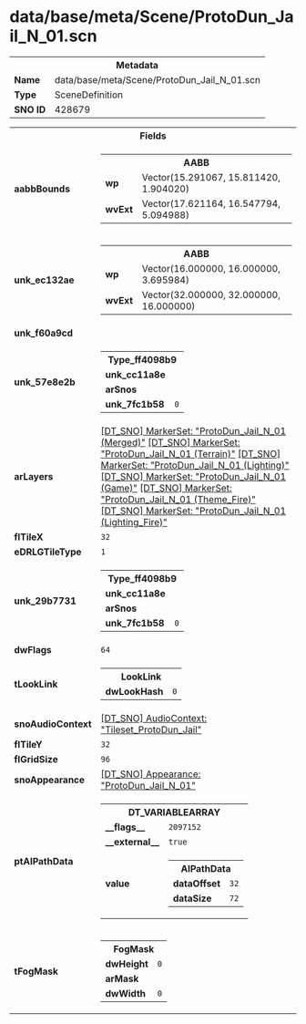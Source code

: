 <h1>data/base/meta/Scene/ProtoDun_Jail_N_01.scn</h1><table><tr><th colspan="100%">Metadata</th></tr><tr><td><b>Name</b></td><td>data/base/meta/Scene/ProtoDun_Jail_N_01.scn</td></tr><tr><td><b>Type</b></td><td>SceneDefinition</td></tr><tr><td><b>SNO ID</b></td><td>428679</td></tr></table>

<table><tr><th colspan="100%">Fields</th></tr><tr><td><b>aabbBounds</b></td><td><table><tr><th colspan="100%">AABB</th></tr><tr><td><b>wp</b></td><td>Vector(15.291067, 15.811420, 1.904020)</td></tr><tr><td><b>wvExt</b></td><td>Vector(17.621164, 16.547794, 5.094988)</td></tr></table>

</td></tr><tr><td><b>unk_ec132ae</b></td><td><table><tr><th colspan="100%">AABB</th></tr><tr><td><b>wp</b></td><td>Vector(16.000000, 16.000000, 3.695984)</td></tr><tr><td><b>wvExt</b></td><td>Vector(32.000000, 32.000000, 16.000000)</td></tr></table>

</td></tr><tr><td><b>unk_f60a9cd</b></td><td></td></tr><tr><td><b>unk_57e8e2b</b></td><td><table><tr><th colspan="100%">Type_ff4098b9</th></tr><tr><td><b>unk_cc11a8e</b></td><td></td></tr><tr><td><b>arSnos</b></td><td></td></tr><tr><td><b>unk_7fc1b58</b></td><td><code>0</code></td></tr></table>

</td></tr><tr><td><b>arLayers</b></td><td><a href="..\MarkerSet\ProtoDun_Jail_N_01 (Merged).mrk">[DT_SNO] MarkerSet: "ProtoDun_Jail_N_01 (Merged)"</a>
<a href="..\MarkerSet\ProtoDun_Jail_N_01 (Terrain).mrk">[DT_SNO] MarkerSet: "ProtoDun_Jail_N_01 (Terrain)"</a>
<a href="..\MarkerSet\ProtoDun_Jail_N_01 (Lighting).mrk">[DT_SNO] MarkerSet: "ProtoDun_Jail_N_01 (Lighting)"</a>
<a href="..\MarkerSet\ProtoDun_Jail_N_01 (Game).mrk">[DT_SNO] MarkerSet: "ProtoDun_Jail_N_01 (Game)"</a>
<a href="..\MarkerSet\ProtoDun_Jail_N_01 (Theme_Fire).mrk">[DT_SNO] MarkerSet: "ProtoDun_Jail_N_01 (Theme_Fire)"</a>
<a href="..\MarkerSet\ProtoDun_Jail_N_01 (Lighting_Fire).mrk">[DT_SNO] MarkerSet: "ProtoDun_Jail_N_01 (Lighting_Fire)"</a>
</td></tr><tr><td><b>flTileX</b></td><td><code>32</code></td></tr><tr><td><b>eDRLGTileType</b></td><td><code>1</code></td></tr><tr><td><b>unk_29b7731</b></td><td><table><tr><th colspan="100%">Type_ff4098b9</th></tr><tr><td><b>unk_cc11a8e</b></td><td></td></tr><tr><td><b>arSnos</b></td><td></td></tr><tr><td><b>unk_7fc1b58</b></td><td><code>0</code></td></tr></table>

</td></tr><tr><td><b>dwFlags</b></td><td><code>64</code></td></tr><tr><td><b>tLookLink</b></td><td><table><tr><th colspan="100%">LookLink</th></tr><tr><td><b>dwLookHash</b></td><td><code>0</code></td></tr></table>

</td></tr><tr><td><b>snoAudioContext</b></td><td><a href="..\AudioContext\Tileset_ProtoDun_Jail.auc">[DT_SNO] AudioContext: "Tileset_ProtoDun_Jail"</a></td></tr><tr><td><b>flTileY</b></td><td><code>32</code></td></tr><tr><td><b>flGridSize</b></td><td><code>96</code></td></tr><tr><td><b>snoAppearance</b></td><td><a href="..\Appearance\ProtoDun_Jail_N_01.app">[DT_SNO] Appearance: "ProtoDun_Jail_N_01"</a></td></tr><tr><td><b>ptAIPathData</b></td><td><table><tr><th colspan="100%">DT_VARIABLEARRAY</th></tr><tr><td><b>__flags__</b></td><td><code>2097152</code></td></tr><tr><td><b>__external__</b></td><td><code>true</code></td></tr><tr><td><b>value</b></td><td><table><tr><th colspan="100%">AIPathData</th></tr><tr><td><b>dataOffset</b></td><td><code>32</code></td></tr><tr><td><b>dataSize</b></td><td><code>72</code></td></tr></table>

</td></tr></table>

</td></tr><tr><td><b>tFogMask</b></td><td><table><tr><th colspan="100%">FogMask</th></tr><tr><td><b>dwHeight</b></td><td><code>0</code></td></tr><tr><td><b>arMask</b></td><td></td></tr><tr><td><b>dwWidth</b></td><td><code>0</code></td></tr></table>

</td></tr></table>

